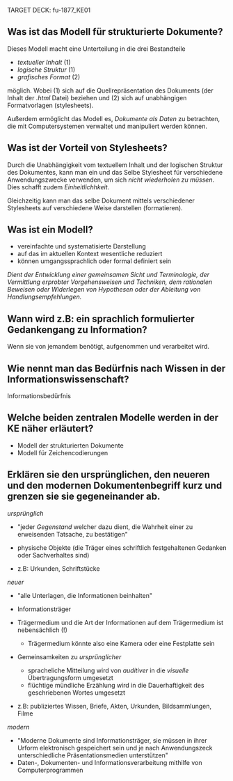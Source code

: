 TARGET DECK: fu-1877_KE01

## Was ist das Modell für strukturierte Dokumente?
Dieses Modell macht eine Unterteilung in die drei Bestandteile
- *textueller Inhalt* (1)
- *logische Struktur* (1)
- *grafisches Format* (2)

möglich. Wobei (1) sich auf die Quellrepräsentation des Dokuments (der Inhalt der *.html* Datei) beziehen und (2) sich auf unabhängigen Formatvorlagen (stylesheets).

Außerdem ermöglicht das Modell es, *Dokumente als Daten* zu betrachten, die mit Computersystemen verwaltet und manipuliert werden können.

## Was ist der Vorteil von Stylesheets?
Durch die Unabhängigkeit vom textuellem Inhalt und der logischen Struktur des Dokumentes, kann man ein und das Selbe Stylesheet für verschiedene Anwendungszwecke verwenden, um sich *nicht wiederholen zu müssen*. Dies schafft zudem *Einheitlichhkeit*.

Gleichzeitig kann man das selbe Dokument mittels verschiedener Stylesheets auf verschiedene Weise darstellen (formatieren).

## Was ist ein Modell?
- vereinfachte und systematisierte Darstellung
- auf das im aktuellen Kontext wesentliche reduziert
- können umgangssprachlich oder formal definiert sein

*Dient der Entwicklung einer gemeinsamen Sicht und Terminologie, der Vermittlung erprobter Vorgehensweisen und Techniken, dem rationalen Beweisen oder Widerlegen von Hypothesen oder der Ableitung von Handlungsempfehlungen.*

## Wann wird z.B: ein sprachlich formulierter Gedankengang zu Information?
Wenn sie von jemandem benötigt, aufgenommen und verarbeitet wird.

## Wie nennt man das Bedürfnis nach Wissen in der Informationswissenschaft?
Informationsbedürfnis

## Welche beiden zentralen Modelle werden in der KE näher erläutert?
- Modell der strukturierten Dokumente
- Modell für Zeichencodierungen

## Erklären sie den ursprünglichen, den neueren und den modernen Dokumentenbegriff kurz und grenzen sie sie gegeneinander ab.
*ursprünglich*
- "jeder *Gegenstand* welcher dazu dient, die Wahrheit einer zu erweisenden Tatsache, zu bestätigen"
- physische Objekte (die Träger eines schriftlich festgehaltenen Gedanken oder Sachverhaltes sind)

- z.B: Urkunden, Schriftstücke

*neuer*
- "alle Unterlagen, die Informationen beinhalten"
- Informationsträger
- Trägermedium und die Art der Informationen auf dem Trägermedium ist nebensächlich (!)
	- Trägermedium könnte also eine Kamera oder eine Festplatte sein

- Gemeinsamkeiten zu *ursprünglicher*
	- spracheliche Mitteilung wird von *auditiver* in die *visuelle* Übertragungsform umgesetzt
	- flüchtige mündliche Erzählung wird in die Dauerhaftigkeit des geschriebenen Wortes umgesetzt

- z.B: publiziertes Wissen, Briefe, Akten, Urkunden, Bildsammlungen, Filme

*modern*
- "Moderne Dokumente sind Informationsträger, sie müssen in ihrer Urform elektronisch gespeichert sein und je nach Anwendungszeck unterschiedliche Präsentationsmedien unterstützen"
- Daten-, Dokumenten- und Informationsverarbeitung mithilfe von Computerprogrammen